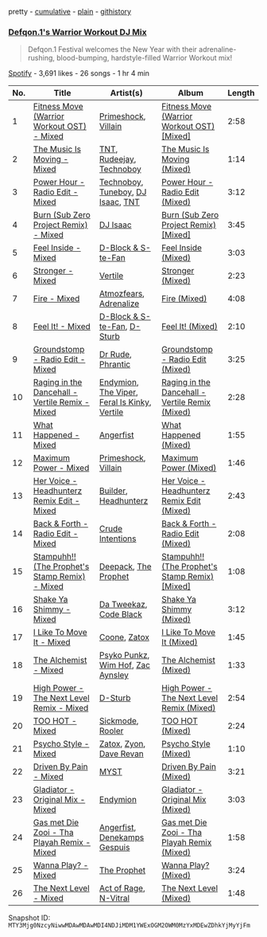 pretty - [cumulative](/playlists/cumulative/37i9dQZF1DX6WRXrAIn41I.md) - [plain](/playlists/plain/37i9dQZF1DX6WRXrAIn41I) - [githistory](https://github.githistory.xyz/mackorone/spotify-playlist-archive/blob/main/playlists/plain/37i9dQZF1DX6WRXrAIn41I)

### [Defqon.1's Warrior Workout DJ Mix](https://open.spotify.com/playlist/37i9dQZF1DX6WRXrAIn41I)

> Defqon.1 Festival welcomes the New Year with their adrenaline\-rushing, blood\-bumping, hardstyle\-filled Warrior Workout mix!

[Spotify](https://open.spotify.com/user/spotify) - 3,691 likes - 26 songs - 1 hr 4 min

| No. | Title | Artist(s) | Album | Length |
|---|---|---|---|---|
| 1 | [Fitness Move \(Warrior Workout OST\) \- Mixed](https://open.spotify.com/track/4jU6jFIrryDxUVyY3iHmo8) | [Primeshock](https://open.spotify.com/artist/0BtiMLqwAvO3yHcPh5BWCS), [Villain](https://open.spotify.com/artist/0pDkimjmYwN7lQSFNjo6Bx) | [Fitness Move \(Warrior Workout OST\) \[Mixed\]](https://open.spotify.com/album/4xBgt0ovt04nzd1rTzNNCN) | 2:58 |
| 2 | [The Music Is Moving \- Mixed](https://open.spotify.com/track/1Wb2Dl8IjRnmVwPwVHg0e0) | [TNT](https://open.spotify.com/artist/1CqOLQmjzVWXQTiIN5Wucs), [Rudeejay](https://open.spotify.com/artist/2zC8RU0p5FvJeCPPLVBR8K), [Technoboy](https://open.spotify.com/artist/37jL2LnGjAkadOCszr8v7C) | [The Music Is Moving \(Mixed\)](https://open.spotify.com/album/5GuvEXjnZ7NtjTepzAv8mz) | 1:14 |
| 3 | [Power Hour \- Radio Edit \- Mixed](https://open.spotify.com/track/7nselTlZFcRuZl4b3Nbx6Z) | [Technoboy](https://open.spotify.com/artist/37jL2LnGjAkadOCszr8v7C), [Tuneboy](https://open.spotify.com/artist/3mZnhzeAyjpFhO3cIepzBr), [DJ Isaac](https://open.spotify.com/artist/2FmgW6Jee0JQKtb6EnBWCq), [TNT](https://open.spotify.com/artist/1CqOLQmjzVWXQTiIN5Wucs) | [Power Hour \- Radio Edit \(Mixed\)](https://open.spotify.com/album/3IxmTbP30it6NBJKYgFT9m) | 3:12 |
| 4 | [Burn \(Sub Zero Project Remix\) \- Mixed](https://open.spotify.com/track/05KUZGZXiS6kEO1wlZ3IYW) | [DJ Isaac](https://open.spotify.com/artist/2FmgW6Jee0JQKtb6EnBWCq) | [Burn \(Sub Zero Project Remix\) \[Mixed\]](https://open.spotify.com/album/4uBTut9bKLeW9ZrfsfLYQF) | 3:45 |
| 5 | [Feel Inside \- Mixed](https://open.spotify.com/track/1zYit0PUEd9MJw8OeHxcie) | [D\-Block & S\-te\-Fan](https://open.spotify.com/artist/6L7a6wPGpvLtTwOsMLnF1z) | [Feel Inside \(Mixed\)](https://open.spotify.com/album/6A8r5ATypAFURBaTJMKI0r) | 3:03 |
| 6 | [Stronger \- Mixed](https://open.spotify.com/track/5cll87VWaNRJBjktquEimd) | [Vertile](https://open.spotify.com/artist/2CREMC4YATn7Bx9ZQku6IH) | [Stronger \(Mixed\)](https://open.spotify.com/album/5VIbFTEo6Jdm2SHawJYDFm) | 2:23 |
| 7 | [Fire \- Mixed](https://open.spotify.com/track/6Pouc68Z8e85BQh8sw3XDX) | [Atmozfears](https://open.spotify.com/artist/0MBGxwmCdXdO26ojaNcT64), [Adrenalize](https://open.spotify.com/artist/6GebWeCCtey5pbQepRYD6c) | [Fire \(Mixed\)](https://open.spotify.com/album/0JAitBWAfNTeNsDbJTeIYf) | 4:08 |
| 8 | [Feel It! \- Mixed](https://open.spotify.com/track/6zzQbdghMrn2qinH0p7piF) | [D\-Block & S\-te\-Fan](https://open.spotify.com/artist/6L7a6wPGpvLtTwOsMLnF1z), [D\-Sturb](https://open.spotify.com/artist/7E6DrjKJieOdJKO8mbwCMO) | [Feel It! \(Mixed\)](https://open.spotify.com/album/3mzCo9oHNCzj71nD3QSgs7) | 2:10 |
| 9 | [Groundstomp \- Radio Edit \- Mixed](https://open.spotify.com/track/3Ar2dYbJaTTyDSLEZ5yVws) | [Dr Rude](https://open.spotify.com/artist/5akubyqg9eYtnCtDEeJz2s), [Phrantic](https://open.spotify.com/artist/2Bg6vhG3aY7ixxqEGZeos6) | [Groundstomp \- Radio Edit \(Mixed\)](https://open.spotify.com/album/4J4KdZ9FJDwdecK2IaYOKG) | 3:25 |
| 10 | [Raging in the Dancehall \- Vertile Remix \- Mixed](https://open.spotify.com/track/6mTTLgPnH9sACIB1toeDJ9) | [Endymion](https://open.spotify.com/artist/1dWCpNKvuNDv2rE4gCVNwj), [The Viper](https://open.spotify.com/artist/1ovLf87ytwpNoA4prvV8wt), [Feral Is Kinky](https://open.spotify.com/artist/6RntE098osyeJ7t1CzkJW2), [Vertile](https://open.spotify.com/artist/2CREMC4YATn7Bx9ZQku6IH) | [Raging in the Dancehall \- Vertile Remix \(Mixed\)](https://open.spotify.com/album/2iDqCOFnCSfX0EGrjIl6p9) | 2:28 |
| 11 | [What Happened \- Mixed](https://open.spotify.com/track/2ktmbKoq4R0RyxUD3tVJJ5) | [Angerfist](https://open.spotify.com/artist/4sQNUQjOYj9rV2sdfJ8laS) | [What Happened \(Mixed\)](https://open.spotify.com/album/044IOEyPIMSkYBu6GXTbJ5) | 1:55 |
| 12 | [Maximum Power \- Mixed](https://open.spotify.com/track/6HZxprohcBIDGNC0637O1P) | [Primeshock](https://open.spotify.com/artist/0BtiMLqwAvO3yHcPh5BWCS), [Villain](https://open.spotify.com/artist/7iajTuviby3038TmfrpvZ3) | [Maximum Power \(Mixed\)](https://open.spotify.com/album/1sJA8hLbB3VUDcpnU5gwLG) | 1:46 |
| 13 | [Her Voice \- Headhunterz Remix Edit \- Mixed](https://open.spotify.com/track/5NvWIgkizOs7YPWM2gbLpf) | [Builder](https://open.spotify.com/artist/2UdwxqumLvRmYJbROLxazo), [Headhunterz](https://open.spotify.com/artist/6C0KWmCdqrLU2LzzWBPbOy) | [Her Voice \- Headhunterz Remix Edit \(Mixed\)](https://open.spotify.com/album/0amwxVSG78FpLd45C0IamB) | 2:43 |
| 14 | [Back & Forth \- Radio Edit \- Mixed](https://open.spotify.com/track/5zvN06o3aMSzYM9ek7x4qX) | [Crude Intentions](https://open.spotify.com/artist/5zXPv1332E2IWXvjotBr09) | [Back & Forth \- Radio Edit \(Mixed\)](https://open.spotify.com/album/1U1VcxCfpex2PTjYsySXsu) | 2:08 |
| 15 | [Stampuhh!! \(The Prophet's Stamp Remix\) \- Mixed](https://open.spotify.com/track/7A7c6stwWK2y1GTSYx43w9) | [Deepack](https://open.spotify.com/artist/5hnFqGY2kc233cXstqrGev), [The Prophet](https://open.spotify.com/artist/2iRqqPkOyIvvb7qFZN1Onz) | [Stampuhh!! \(The Prophet's Stamp Remix\) \[Mixed\]](https://open.spotify.com/album/4HsmQL9oNk7RPiD3sohwgk) | 1:08 |
| 16 | [Shake Ya Shimmy \- Mixed](https://open.spotify.com/track/2uFtoVfEj8lVVXKjRpWjf2) | [Da Tweekaz](https://open.spotify.com/artist/6UOk7DmvqlzWmo6gjhZvn6), [Code Black](https://open.spotify.com/artist/6YUzQTqq4XTeZcCtwetuwS) | [Shake Ya Shimmy \(Mixed\)](https://open.spotify.com/album/0rUu0YrSdsdlIc14biRrOD) | 3:12 |
| 17 | [I Like To Move It \- Mixed](https://open.spotify.com/track/6tD2V5MAFJX6ROS5n3mVcr) | [Coone](https://open.spotify.com/artist/1Wt63OMKtv6v2ivHuQLm2C), [Zatox](https://open.spotify.com/artist/27Z5l2Kfy1IaYZMg5INWqO) | [I Like To Move It \(Mixed\)](https://open.spotify.com/album/7cuIK9nEgrWqW5OVnK3NKY) | 1:45 |
| 18 | [The Alchemist \- Mixed](https://open.spotify.com/track/1jFs0Q2sG62kbm7yFyfvym) | [Psyko Punkz](https://open.spotify.com/artist/18pYFSeMi7sOL6nGMICHtS), [Wim Hof](https://open.spotify.com/artist/3cAZOrN5tj0BTt7jYb2VMa), [Zac Aynsley](https://open.spotify.com/artist/4n6xUSrgVHhTJoc8JTcrIK) | [The Alchemist \(Mixed\)](https://open.spotify.com/album/6UFX3Siu9pclWxufl0ts8K) | 1:33 |
| 19 | [High Power \- The Next Level Remix \- Mixed](https://open.spotify.com/track/1StjT75UDfcSZb6c3C81L9) | [D\-Sturb](https://open.spotify.com/artist/7E6DrjKJieOdJKO8mbwCMO) | [High Power \- The Next Level Remix \(Mixed\)](https://open.spotify.com/album/6n6l42ecdJeTDbIL4xbcmz) | 2:54 |
| 20 | [TOO HOT \- Mixed](https://open.spotify.com/track/5xaAlLH9BmzotqmLK6pp1o) | [Sickmode](https://open.spotify.com/artist/5PbgCU02dfdBCAzpOaNmYW), [Rooler](https://open.spotify.com/artist/2lpFs8QJyIeVDb2Sq4vZYi) | [TOO HOT \(Mixed\)](https://open.spotify.com/album/6HW8uiYkbjEspqQArMcmiF) | 2:24 |
| 21 | [Psycho Style \- Mixed](https://open.spotify.com/track/1Ct38UmsyQd1DaEBeape8e) | [Zatox](https://open.spotify.com/artist/27Z5l2Kfy1IaYZMg5INWqO), [Zyon](https://open.spotify.com/artist/5vFNYfxQeOHxUUlXDltAS7), [Dave Revan](https://open.spotify.com/artist/6lnLf5Y8uD0mP5dC0gXouZ) | [Psycho Style \(Mixed\)](https://open.spotify.com/album/5xgMlRZSBn4DFkuORxVxNd) | 1:10 |
| 22 | [Driven By Pain \- Mixed](https://open.spotify.com/track/7M7Vfrj0xeVYn2MSqCiiGJ) | [MYST](https://open.spotify.com/artist/18UStRMkfnMhX5Qxzhylej) | [Driven By Pain \(Mixed\)](https://open.spotify.com/album/5dsuUV42zzAAwiADFVAhS3) | 3:21 |
| 23 | [Gladiator \- Original Mix \- Mixed](https://open.spotify.com/track/6Y7dmFAu51oLWtykTyTkh9) | [Endymion](https://open.spotify.com/artist/1dWCpNKvuNDv2rE4gCVNwj) | [Gladiator \- Original Mix \(Mixed\)](https://open.spotify.com/album/6Yd9ri7xTGoqLLCbSF7A2A) | 3:03 |
| 24 | [Gas met Die Zooi \- Tha Playah Remix \- Mixed](https://open.spotify.com/track/1VHuNXUN3HhwB3ZvvovQ0T) | [Angerfist](https://open.spotify.com/artist/4sQNUQjOYj9rV2sdfJ8laS), [Denekamps Gespuis](https://open.spotify.com/artist/1NQ4QexlGeCvRipmfUJn90) | [Gas met Die Zooi \- Tha Playah Remix \(Mixed\)](https://open.spotify.com/album/0HSj8KF7xLEOfOTHRvUNV8) | 1:58 |
| 25 | [Wanna Play? \- Mixed](https://open.spotify.com/track/1itH420vqwCc2RCvLBzR8G) | [The Prophet](https://open.spotify.com/artist/2iRqqPkOyIvvb7qFZN1Onz) | [Wanna Play? \(Mixed\)](https://open.spotify.com/album/0qiIVq1Z2rZWVlITVzgFaY) | 3:24 |
| 26 | [The Next Level \- Mixed](https://open.spotify.com/track/5s9WUGMNF5qCiCjA8RgGLv) | [Act of Rage](https://open.spotify.com/artist/5eHs2hHfUzGizdnrLjc3CW), [N\-Vitral](https://open.spotify.com/artist/5yirHkilaq4YSjO9BY6oy3) | [The Next Level \(Mixed\)](https://open.spotify.com/album/0vnM2gykPjF4U1Y6rT8BnA) | 1:48 |

Snapshot ID: `MTY3Mjg0NzcyNiwwMDAwMDAwMDI4NDJiMDM1YWExOGM2OWM0MzYxMDEwZDhkYjMyYjFm`
